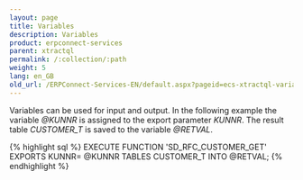 ```yaml
---
layout: page
title: Variables
description: Variables
product: erpconnect-services
parent: xtractql
permalink: /:collection/:path
weight: 5
lang: en_GB
old_url: /ERPConnect-Services-EN/default.aspx?pageid=ecs-xtractql-variables
---
```


Variables can be used for input and output. 
In the following example the variable *@KUNNR* is assigned to the export parameter *KUNNR*.
The result table *CUSTOMER_T*  is saved to the variable *@RETVAL*.

{% highlight sql %}
EXECUTE FUNCTION 'SD_RFC_CUSTOMER_GET' 
EXPORTS KUNNR= @KUNNR 
TABLES CUSTOMER_T INTO @RETVAL;
{% endhighlight %}